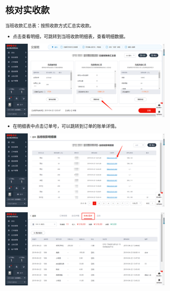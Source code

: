 # 核对实收款

 当班收款汇总表：按照收款方式汇总实收款。

* 点击查看明细，可跳转到当班收款明细表，查看明细数据。

![](../../../.gitbook/assets/image%20%28555%29.png)

* 在明细表中点击订单号，可以跳转到订单的账单详情。

![](../../../.gitbook/assets/image%20%28860%29.png)

![](../../../.gitbook/assets/image%20%2897%29.png)

